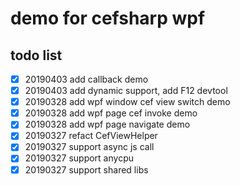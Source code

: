 # demo for cefsharp wpf

## todo list

 - [x] 20190403 add callback demo
 - [x] 20190403 add dynamic support, add F12 devtool
 - [x] 20190328 add wpf window cef view switch demo
 - [x] 20190328 add wpf page cef invoke demo
 - [x] 20190328 add wpf page navigate demo
 - [x] 20190327 refact CefViewHelper
 - [x] 20190327 support async js call
 - [x] 20190327 support anycpu
 - [x] 20190327 support shared libs
